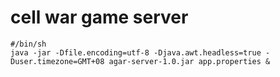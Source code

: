 # cell war game server

```shell script
#/bin/sh
java -jar -Dfile.encoding=utf-8 -Djava.awt.headless=true -Duser.timezone=GMT+08 agar-server-1.0.jar app.properties &
```
